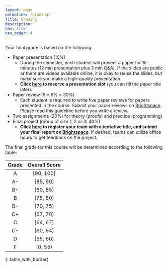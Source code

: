 ```yaml
---
layout: page
permalink: /grading/
title: Grading
description:
nav: true
nav_order: 4
---
```


Your final grade is based on the following:

* Paper presentation (10%)
    * During the semester, each student will present a paper for 15 minutes (12 min presentation plus 3 min Q&A). If the slides are public or there are videos available online, it is okay to reuse the slides, but make sure you make a high-quality presentation.
    * **Click [here](https://docs.google.com/spreadsheets/d/1266BhzedPMIraKmqKr0fMu-fjoHM2QQmGJzysej4ado/edit?usp=sharing) to reserve a presentation slot** (you can fill the paper title later). 
* Paper review (5 * 6% = 30%)
    * Each student is required to write five paper reviews for papers presented in the course. Submit your paper reviews on [Brightspace](https://brightspace.binghamton.edu/). Please read this guideline before you write a review.
* Two assignments (20%) for theory (proofs) and practice (programming)
* Final project (group of size 1, 2 or 3: 40%)
    * **Click [here](https://docs.google.com/spreadsheets/d/1Sbka2ssnBmBA_SFjplAI-KE0fgwbwO5Ne5832naLMus/edit?usp=sharing) to register your team with a tentative title, and submit your final report on [Brightspace](https://brightspace.binghamton.edu/)**. If desired, teams can utilize office hours to get feedback on the project.

The final grade for this course will be determined according to the following table:


| Grade | Overall Score |
|:-----:|:-------------:|
| A | [90, 100] |
| A- | [85, 90) |
| B+ | [80, 85) |
| B | [75, 80) |
| B- | [70, 75) |
| C+ | [67, 70) |
| C | [64, 67) |
| C- | [60, 64) |
| D | [55, 60) |
| F | [0, 55) |
{:.table_with_border}
